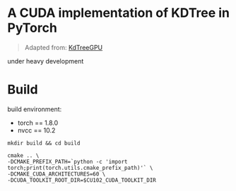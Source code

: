 # A CUDA implementation of KDTree in PyTorch

> Adapted from: [KdTreeGPU](https://github.com/johnarobinson77/KdTreeGPU)

under heavy development

# Build

build environment:
- torch == 1.8.0
- nvcc == 10.2

```
mkdir build && cd build

cmake .. \
-DCMAKE_PREFIX_PATH=`python -c 'import torch;print(torch.utils.cmake_prefix_path)'` \
-DCMAKE_CUDA_ARCHITECTURES=60 \
-DCUDA_TOOLKIT_ROOT_DIR=$CU102_CUDA_TOOLKIT_DIR
```
